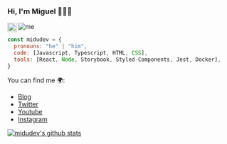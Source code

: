 ### Hi, I'm Miguel 👋👨‍💻

<a href="https://twitter.com/midudev">
  <img align="left" alt="midudev | Twitter" width="21px" src="https://raw.githubusercontent.com/anuraghazra/anuraghazra/master/assets/twitter.svg" />
</a>

![me](https://user-images.githubusercontent.com/1561955/87819803-25d61900-c86d-11ea-8a30-7f969c953303.png)

```js
const midudev = {
  pronouns: "he" | "him",
  code: [Javascript, Typescript, HTML, CSS],
  tools: [React, Node, Storybook, Styled-Components, Jest, Docker],
}
```

You can find me 🌍:
- [Blog](https://midu.dev)
- [Twitter](https://twitter.com/midudev)
- [Youtube](https://youtube.com/midudev)
- [Instagram](https://instagram.com/midu.dev)

[![midudev's github stats](https://github-readme-stats.vercel.app/api?username=midudev)](https://github.com/anuraghazra/github-readme-stats)

<!--
**midudev/midudev** is a ✨ _special_ ✨ repository because its `README.md` (this file) appears on your GitHub profile.

Here are some ideas to get you started:

- 🔭 I’m currently working on ...
- 🌱 I’m currently learning ...
- 👯 I’m looking to collaborate on ...
- 🤔 I’m looking for help with ...
- 💬 Ask me about ...
- 📫 How to reach me: ...
- 😄 Pronouns: ...
- ⚡ Fun fact: ...
-->

